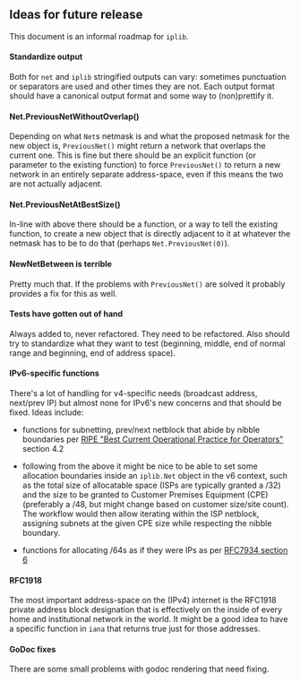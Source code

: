 ## Ideas for future release
This document is an informal roadmap for `iplib`.

#### Standardize output
Both for `net` and `iplib` stringified outputs can vary: sometimes punctuation
or separators are used and other times they are not. Each output format should
have a canonical output format and some way to (non)prettify it.

#### Net.PreviousNetWithoutOverlap()
Depending on what `Net`s netmask is and what the proposed netmask for the new
object is, `PreviousNet()` might return a network that overlaps the current
one. This is fine but there should be an explicit function (or parameter to
the existing function) to force `PreviousNet()` to return a new network in an
entirely separate address-space, even if this means the two are not actually
adjacent.

#### Net.PreviousNetAtBestSize()
In-line with above there should be a function, or a way to tell the existing
function, to create a new object that is directly adjacent to it at whatever
the netmask has to be to do that (perhaps `Net.PreviousNet(0)`).

#### NewNetBetween is terrible
Pretty much that. If the problems with `PreviousNet()` are solved it probably
provides a fix for this as well.

#### Tests have gotten out of hand
Always added to, never refactored. They need to be refactored. Also should try
to standardize what they want to test (beginning, middle, end of normal range
and beginning, end of address space).

#### IPv6-specific functions
There's a lot of handling for v4-specific needs (broadcast address, next/prev
IP) but almost none for IPv6's new concerns and that should be fixed. Ideas
include:

- functions for subnetting, prev/next netblock that abide by nibble boundaries
  per [RIPE "Best Current Operational Practice for Operators"](https://www.ripe.net/publications/docs/ripe-690#4-2--prefix-assignment-options)
  section 4.2

- following from the above it might be nice to be able to set some allocation
  boundaries inside an `iplib.Net` object in the v6 context, such as the total
  size of allocatable space (ISPs are typically granted a /32) and the size to
  be granted to Customer Premises Equipment (CPE) (preferably a /48, but might
  change based on customer size/site count). The workflow would then allow
  iterating within the ISP netblock, assigning subnets at the given CPE size
  while respecting the nibble boundary.

- functions for allocating /64s as if they were IPs as per [RFC7934 section 6](https://tools.ietf.org/html/rfc7934#section-6)

#### RFC1918
The most important address-space on the (IPv4) internet is the RFC1918 private
address block designation that is effectively on the inside of every home and
institutional network in the world. It might be a good idea to have a specific
function in `iana` that returns true just for those addresses.

#### GoDoc fixes
There are some small problems with godoc rendering that need fixing.

